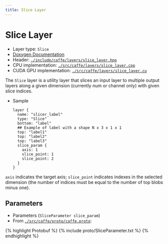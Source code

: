 ```yaml
---
title: Slice Layer
---
```


# Slice Layer

* Layer type: `Slice`
* [Doxygen Documentation](http://caffe.berkeleyvision.org/doxygen/classcaffe_1_1SliceLayer.html)
* Header: [`./include/caffe/layers/slice_layer.hpp`](https://github.com/BVLC/caffe/blob/master/include/caffe/layers/slice_layer.hpp)
* CPU implementation: [`./src/caffe/layers/slice_layer.cpp`](https://github.com/BVLC/caffe/blob/master/src/caffe/layers/slice_layer.cpp)
* CUDA GPU implementation: [`./src/caffe/layers/slice_layer.cu`](https://github.com/BVLC/caffe/blob/master/src/caffe/layers/slice_layer.cu)

The `Slice` layer is a utility layer that slices an input layer to multiple output layers along a given dimension (currently num or channel only) with given slice indices.

* Sample

      layer {
        name: "slicer_label"
        type: "Slice"
        bottom: "label"
        ## Example of label with a shape N x 3 x 1 x 1
        top: "label1"
        top: "label2"
        top: "label3"
        slice_param {
          axis: 1
          slice_point: 1
          slice_point: 2
        }
      }

`axis` indicates the target axis; `slice_point` indicates indexes in the selected dimension (the number of indices must be equal to the number of top blobs minus one).

## Parameters

* Parameters (`SliceParameter slice_param`)
* From [`./src/caffe/proto/caffe.proto`](https://github.com/BVLC/caffe/blob/master/src/caffe/proto/caffe.proto):

{% highlight Protobuf %}
{% include proto/SliceParameter.txt %}
{% endhighlight %}

